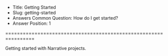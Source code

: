 * Title: Getting Started
* Slug: getting-started
* Answers Common Question: How do I get started?
* Answer Position: 1

================================================================

Getting started with Narrative projects.